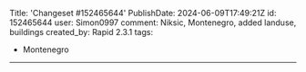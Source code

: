 Title: 'Changeset #152465644'
PublishDate: 2024-06-09T17:49:21Z
id: 152465644
user: Simon0997
comment: Niksic, Montenegro, added landuse, buildings
created_by: Rapid 2.3.1
tags:
- Montenegro

---
